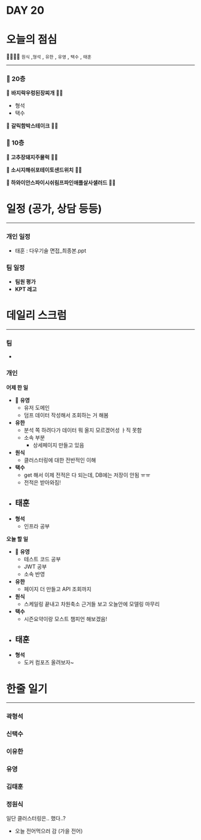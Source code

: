 # DAY 20

# 오늘의 점심

👨‍👩‍👧‍👧   `원식` ,`형석` , `유한` , `유영` , `택수` , `태훈`

---

### 🥣 20층

🥘 ****바지락우렁된장찌개**** 👋🏻

- 형석
- 택수

🍜 ****갈릭함박스테이크**** 👋🏻

### 🥗 10층

**🍱 고추장돼지주물럭** 👋🏻  

**🥪 소시지해쉬포테이토샌드위치** 👋🏻 

**🥗 하와이안스파이시쉬림프파인애플살사샐러드** 👋🏻

# 일정 (공가, 상담 등등)

---

### 개인 일정

- 태훈 : 다우기술 면접_최종본.ppt

### 팀 일정

- **팀원 평가**
- **KPT 레고**

# 데일리 스크럼

---

### 팀

- 

### 개인

**어제 한 일**

- 🐰 **유영**
    - 유저 도메인
    - 덤프 데이터 작성해서 조회하는 거 해봄
- **유한**
    - 분석 쪽 하려다가 데이터 뭐 올지 모르겠어성 ㅏ직 못함
    - 소속 부분
        - 상세페이지 만들고 있음
- **원식**
    - 클러스터링에 대한 전반적인 이해
- **택수**
    - get 해서 이제 전적은 다 되는데, DB에는 저장이 안됨 ㅠㅠ
    - 전적은 받아와짐!
- **태훈**
    - 
- **형석**
    - 인프라 공부

**오늘 할 일**

- 🐰 **유영**
    - 테스트 코드 공부
    - JWT 공부
    - 소속 반영
- **유한**
    - 페이지 더 만들고 API 조회까지
- **원식**
    - 스케일링 끝내고 차원축소 근거들 보고 오늘안에 모델링 마무리
- **택수**
    - 시즌요약이랑 모스트 챔피언 해보겠음!
- **태훈**
    - 
- **형석**
    - 도커 컴포즈 올려보자~

# 한줄 일기

---

### 곽형석

### 신택수

### 이유한

### 유영

### 김태훈

### 정원식
일단 클러스터링은.. 했다..?
+ 오늘 전어먹으러 감 (가을 전어)
